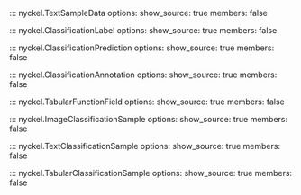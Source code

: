 ::: nyckel.TextSampleData
    options:
        show_source: true
        members: false

::: nyckel.ClassificationLabel
    options:
        show_source: true
        members: false

::: nyckel.ClassificationPrediction
    options:
        show_source: true
        members: false

::: nyckel.ClassificationAnnotation
    options:
        show_source: true
        members: false

::: nyckel.TabularFunctionField
    options:
        show_source: true
        members: false

::: nyckel.ImageClassificationSample
    options:
        show_source: true
        members: false

::: nyckel.TextClassificationSample
    options:
        show_source: true
        members: false

::: nyckel.TabularClassificationSample
    options:
        show_source: true
        members: false
